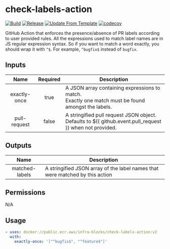 # check-labels-action
[![Build](https://github.com/infra-blocks/check-labels-action/actions/workflows/build.yml/badge.svg)](https://github.com/infra-blocks/check-labels-action/actions/workflows/build.yml)
[![Release](https://github.com/infra-blocks/check-labels-action/actions/workflows/release.yml/badge.svg)](https://github.com/infra-blocks/check-labels-action/actions/workflows/release.yml)
[![Update From Template](https://github.com/infra-blocks/check-labels-action/actions/workflows/update-from-template.yml/badge.svg)](https://github.com/infra-blocks/check-labels-action/actions/workflows/update-from-template.yml)
[![codecov](https://codecov.io/gh/infra-blocks/check-labels-action/graph/badge.svg?token=68361SJ2MV)](https://codecov.io/gh/infra-blocks/check-labels-action)

GitHub Action that enforces the presence/absence of PR labels according to user provided rules. All the expressions
used to match label names are in JS regular expression syntax. So if you want to match a word exactly,
you should wrap it with `^$`. For example, `^bugfix$` instead of `bugfix`.

## Inputs

|     Name     | Required | Description                                                                                                 |
|:------------:|:--------:|-------------------------------------------------------------------------------------------------------------|
| exactly-once |   true   | A JSON array containing expressions to match.<br/> Exactly one match must be found amongst the labels.      |
| pull-request |  false   | A stringified pull request JSON object.<br> Defaults to ${{ github.event.pull_request }} when not provided. |

## Outputs

|      Name      | Description                                                                  |
|:--------------:|------------------------------------------------------------------------------|
| matched-labels | A stringified JSON array of the label names that were matched by this action |

## Permissions

N/A

## Usage

```yaml
- uses: docker://public.ecr.aws/infra-blocks/check-labels-action:v2
  with:
    exactly-once: '["^bugfix$", "^feature$"]'
```
